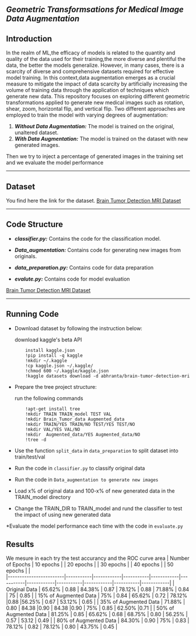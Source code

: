 *Geometric Transformsations for Medical Image Data Augmentation*
--------------------------------------
**Introduction**
------------------------
In the realm of ML,the efficacy of models is related to the quantity and quality of the data used for their training,the more diverse and plentiful the data, the better the models generalize. However, in many cases, there is a scarcity of diverse and comprehensive datasets required for effective model training. In this context,data augmentation emerges as a crucial measure to mitigate the impact of data scarcity by artificially increasing the volume of training data through the application of techniques which generate new data.
This repository focuses on exploring different geometric transformations applied to generate new medical images such as rotation, shear, zoom, horizontal flip, and vertical flip. Two different approaches are employed to train the model with varying degrees of augmentation:
1. ***Without Data Augmentation:*** The model is trained on the original, unaltered dataset.
2. ***With Data Augmentation:*** The model is trained on the dataset with new generated images.
   
Then we try to inject a percentage of generated images in the training set and we evaluate the model performance

---------------------
**Dataset**
----------------
You find here the link for the dataset.
[Brain Tumor Detection MRI Dataset](https://www.kaggle.com/datasets/abhranta/brain-tumor-detection-mri?fbclid=IwAR0vZxyXazz_k64eRmOP7X-ltavMYQl5dS28QSskOXV2mEnMdEXjfhLiCPA)

---------------------------------
**Code Structure**
---------------------------
* ***classifier.py:*** Contains the code for the classification model.

* ***Data_augmentation:*** Contains code for generating new images from originals.

* ***data_preparation.py:*** Contains code for data preparation

* ***evalute.py:*** Contains code for model evaluation 
  
[Brain Tumor Detection MRI Dataset](https://www.kaggle.com/datasets/abhranta/brain-tumor-detection-mri?fbclid=IwAR0vZxyXazz_k64eRmOP7X-ltavMYQl5dS28QSskOXV2mEnMdEXjfhLiCPA)



----------------------------- 
**Running Code**
-------------------
* Download dataset by following the instruction below:

    download kaggle's beta API
    ```
        install kaggle.json 
        !pip install -q kaggle
        !mkdir ~/.kaggle
        !cp kaggle.json ~/.kaggle/
        !chmod 600 ~/.kaggle/kaggle.json
        !kaggle datasets download -d abhranta/brain-tumor-detection-mri
* Prepare the tree project structure:

  run the following commands 
    ``` 
        !apt-get install tree
        !mkdir TRAIN TRAIN_model TEST VAL 
        !mkdir Brain_Tumor_data Augmented_data
        !mkdir TRAIN/YES TRAIN/NO TEST/YES TEST/NO
        !mkdir VAL/YES VAL/NO
        !mkdir  Augmented_data/YES Augmented_data/NO
        !tree -d 

* Use the function `split_data` in `data_preparation` to split dataset into train/test/val
  
* Run the code in `classifier.py` to classify original data

* Run the code in `Data_augmentation to generate new images`
  
* Load x% of original data and 100-x% of new generated data in the TRAIN_model directory
  
* Change the TRAIN_DIR to TRAIN_model and rund the classifier to test the impact of using new generated data

*Evaluate the model performance each time with the code in `evaluate.py`

**Results**
---------------------
We mesure in each try the test accurancy and the ROC curve area
| Number of Epochs       | 10 epochs |            | 20 epochs |            | 30 epochs |            | 40 epochs |            | 50 epochs |          |  
|------------------------|-----------|------------|-----------|------------|-----------|------------|-----------|------------|-----------|------------|
| Original Data          | 65.62%    | 0.88       | 84.38%    | 0.87       | 78.12%    | 0.88       | 71.88%    | 0.84       | 75        | 0.85       |
| 15% of Augmented Data   | 75%      | 0.84      | 65.62%      | 0.72       | 78.12%     |0.88       |56.25%      | 0.67      | 53.12%      | 0.65      | 
| 35% of Augmented Data   | 71.88%      | 0.80       | 84.38     |0.90       | 84.38      |0.90       | 75%      | 0.85       | 62.50%      |0.71      |
| 50% of Augmented Data   |  81.25%      | 0.85      | 65.62%     | 0.68       | 68.75%   | 0.80      | 56.25%     | 0.57      | 53.12      | 0.49      |
| 80% of Augmented Data   | 84.30%      | 0.90      | 75%      | 0.83       | 78.12%     | 0.82      | 78.12%      | 0.80      | 43.75%    | 0.45       | 








